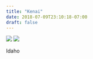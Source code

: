 ```yaml
---
title: "Kenai"
date: 2018-07-09T23:10:18-07:00
draft: false
---
```


![](https://d17enza3bfujl8.cloudfront.net/DSCF0196.jpg)
![](https://d17enza3bfujl8.cloudfront.net/DSCF0198.jpg)

Idaho
